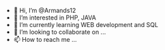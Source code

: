 - 👋 Hi, I’m @Armands12
- 👀 I’m interested in PHP, JAVA
- 🌱 I’m currently learning WEB development and SQL
- 💞️ I’m looking to collaborate on ...
- 📫 How to reach me ...

<!---
Armands12/Armands12 is a ✨ special ✨ repository because its `README.md` (this file) appears on your GitHub profile.
You can click the Preview link to take a look at your changes.
--->

